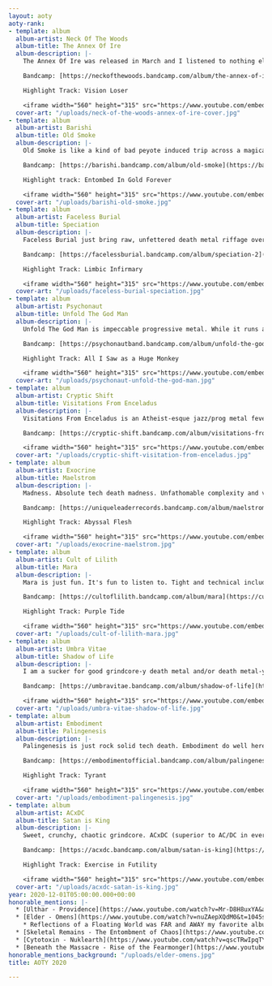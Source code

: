 ```yaml
---
layout: aoty
aoty-rank:
- template: album
  album-artist: Neck Of The Woods
  album-title: The Annex Of Ire
  album-description: |-
    The Annex Of Ire was released in March and I listened to nothing else for an entire month. The album is rife with creative riffs, soaring vocals, memorable guitar solos, b sections, and breakdowns. I'd argue it has the best mix and master out of any other release. Album of the year for me, juuust edging out Old Smoke.

    Bandcamp: [https://neckofthewoods.bandcamp.com/album/the-annex-of-ire-2](https://neckofthewoods.bandcamp.com/album/the-annex-of-ire-2 "https://neckofthewoods.bandcamp.com/album/the-annex-of-ire-2")

    Highlight Track: Vision Loser

    <iframe width="560" height="315" src="https://www.youtube.com/embed/1fmlTMwy8pQ" frameborder="0" allow="accelerometer; autoplay; clipboard-write; encrypted-media; gyroscope; picture-in-picture" allowfullscreen></iframe>
  cover-art: "/uploads/neck-of-the-woods-annex-of-ire-cover.jpg"
- template: album
  album-artist: Barishi
  album-title: Old Smoke
  album-description: |-
    Old Smoke is like a kind of bad peyote induced trip across a magical desert on another planet. It's an album that really must be listened to beginning to end. It's a harrowing journey that ends in a 13 minute magnum opus that just demands you close your eyes and vibe. It almost took #1 on this list a lot of times. It's so good. Please listen to it.

    Bandcamp: [https://barishi.bandcamp.com/album/old-smoke](https://barishi.bandcamp.com/album/old-smoke "https://barishi.bandcamp.com/album/old-smoke")

    Highlight track: Entombed In Gold Forever

    <iframe width="560" height="315" src="https://www.youtube.com/embed/sBjMdJPJ0ZU" frameborder="0" allow="accelerometer; autoplay; clipboard-write; encrypted-media; gyroscope; picture-in-picture" allowfullscreen></iframe>
  cover-art: "/uploads/barishi-old-smoke.jpg"
- template: album
  album-artist: Faceless Burial
  album-title: Speciation
  album-description: |-
    Faceless Burial just bring raw, unfettered death metal riffage over and over and it never stops and I love every minute of it.

    Bandcamp: [https://facelessburial.bandcamp.com/album/speciation-2](https://facelessburial.bandcamp.com/album/speciation-2 "https://facelessburial.bandcamp.com/album/speciation-2")

    Highlight Track: Limbic Infirmary

    <iframe width="560" height="315" src="https://www.youtube.com/embed/0KsQ4nvGbzY" frameborder="0" allow="accelerometer; autoplay; clipboard-write; encrypted-media; gyroscope; picture-in-picture" allowfullscreen></iframe>
  cover-art: "/uploads/faceless-burial-speciation.jpg"
- template: album
  album-artist: Psychonaut
  album-title: Unfold The God Man
  album-description: |-
    Unfold The God Man is impeccable progressive metal. While it runs a bit long at over an hour it's full of a variety of styles and dynamics that all flow together really well.

    Bandcamp: [https://psychonautband.bandcamp.com/album/unfold-the-god-man-2](https://psychonautband.bandcamp.com/album/unfold-the-god-man-2 "https://psychonautband.bandcamp.com/album/unfold-the-god-man-2")

    Highlight Track: All I Saw as a Huge Monkey

    <iframe width="560" height="315" src="https://www.youtube.com/embed/F7Mwse2P-jY" frameborder="0" allow="accelerometer; autoplay; clipboard-write; encrypted-media; gyroscope; picture-in-picture" allowfullscreen></iframe>
  cover-art: "/uploads/psychonaut-unfold-the-god-man.jpg"
- template: album
  album-artist: Cryptic Shift
  album-title: Visitations From Enceladus
  album-description: |-
    Visitations From Enceladus is an Atheist-esque jazz/prog metal fever dream while traveling through the cosmos on a faster than light alien spacecraft. Your first few listens will leave you confused but in the best way possible.

    Bandcamp: [https://cryptic-shift.bandcamp.com/album/visitations-from-enceladus](https://cryptic-shift.bandcamp.com/album/visitations-from-enceladus "https://cryptic-shift.bandcamp.com/album/visitations-from-enceladus")

    <iframe width="560" height="315" src="https://www.youtube.com/embed/lurLrK1RFYs" frameborder="0" allow="accelerometer; autoplay; clipboard-write; encrypted-media; gyroscope; picture-in-picture" allowfullscreen></iframe>
  cover-art: "/uploads/cryptic-shift-visitation-from-enceladus.jpg"
- template: album
  album-artist: Exocrine
  album-title: Maelstrom
  album-description: |-
    Madness. Absolute tech death madness. Unfathomable complexity and virtuosity. Brilliant.

    Bandcamp: [https://uniqueleaderrecords.bandcamp.com/album/maelstrom](https://uniqueleaderrecords.bandcamp.com/album/maelstrom "https://uniqueleaderrecords.bandcamp.com/album/maelstrom")

    Highlight Track: Abyssal Flesh

    <iframe width="560" height="315" src="https://www.youtube.com/embed/80j2dezSPvc" frameborder="0" allow="accelerometer; autoplay; clipboard-write; encrypted-media; gyroscope; picture-in-picture" allowfullscreen></iframe>
  cover-art: "/uploads/exocrine-maelstrom.jpg"
- template: album
  album-artist: Cult of Lilith
  album-title: Mara
  album-description: |-
    Mara is just fun. It's fun to listen to. Tight and technical including a lot of (again) fun instrumentation. Every single track has at least 1 or 2 head twisting sections that will throw you for loop, but in a good way.

    Bandcamp: [https://cultoflilith.bandcamp.com/album/mara](https://cultoflilith.bandcamp.com/album/mara "https://cultoflilith.bandcamp.com/album/mara")

    Highlight Track: Purple Tide

    <iframe width="560" height="315" src="https://www.youtube.com/embed/5otC-BTmm4g" frameborder="0" allow="accelerometer; autoplay; clipboard-write; encrypted-media; gyroscope; picture-in-picture" allowfullscreen></iframe>
  cover-art: "/uploads/cult-of-lilith-mara.jpg"
- template: album
  album-artist: Umbra Vitae
  album-title: Shadow of Life
  album-description: |-
    I am a sucker for good grindcore-y death metal and/or death metal-y grind. I think Shadow of Life finds an almost perfect balance of both while also remaining pretty catchy oddly enough. DO NOT RESUSCITATE.

    Bandcamp: [https://umbravitae.bandcamp.com/album/shadow-of-life](https://umbravitae.bandcamp.com/album/shadow-of-life "https://umbravitae.bandcamp.com/album/shadow-of-life")

    <iframe width="560" height="315" src="https://www.youtube.com/embed/u-m7DcNXTqU" frameborder="0" allow="accelerometer; autoplay; clipboard-write; encrypted-media; gyroscope; picture-in-picture" allowfullscreen></iframe>
  cover-art: "/uploads/umbra-vitae-shadow-of-life.jpg"
- template: album
  album-artist: Embodiment
  album-title: Palingenesis
  album-description: |-
    Palingenesis is just rock solid tech death. Embodiment do well here balancing the compositions of their tracks so that when those heavy bits come in they feel that much heavier.

    Bandcamp: [https://embodimentofficial.bandcamp.com/album/palingenesis](https://embodimentofficial.bandcamp.com/album/palingenesis "https://embodimentofficial.bandcamp.com/album/palingenesis")

    Highlight Track: Tyrant

    <iframe width="560" height="315" src="https://www.youtube.com/embed/wzthnMW2Zhk" frameborder="0" allow="accelerometer; autoplay; clipboard-write; encrypted-media; gyroscope; picture-in-picture" allowfullscreen></iframe>
  cover-art: "/uploads/embodiment-palingenesis.jpg"
- template: album
  album-artist: ACxDC
  album-title: Satan is King
  album-description: |-
    Sweet, crunchy, chaotic grindcore. ACxDC (superior to AC/DC in every way) actually ease up a tiny bit here and let the riffs breath a bit. Run through wall status.

    Bandcamp: [https://acxdc.bandcamp.com/album/satan-is-king](https://acxdc.bandcamp.com/album/satan-is-king "https://acxdc.bandcamp.com/album/satan-is-king")

    Highlight Track: Exercise in Futility

    <iframe width="560" height="315" src="https://www.youtube.com/embed/aHVVyyQI1-k" frameborder="0" allow="accelerometer; autoplay; clipboard-write; encrypted-media; gyroscope; picture-in-picture" allowfullscreen></iframe>
  cover-art: "/uploads/acxdc-satan-is-king.jpg"
year: 2020-12-01T05:00:00.000+00:00
honorable_mentions: |-
  * [Ulthar - Providence](https://www.youtube.com/watch?v=Mr-D8H8uxYA&ab_channel=20buckspinlabel)
  * [Elder - Omens](https://www.youtube.com/watch?v=nuZAepXQdM0&t=1045s&ab_channel=ELDER)
    * Reflections of a Floating World was FAR and AWAY my favorite album from 2017. This album has Elder floating into more of a krautrock/prog sound which I don't hate per se, but man, I would have loved some harder hitting stuff on Omens.
  * [Skeletal Remains - The Entombment of Chaos](https://www.youtube.com/watch?v=hprr7gRL1d0&t=8s&ab_channel=TheMetalArchives)
  * [Cytotoxin - Nuklearth](https://www.youtube.com/watch?v=qscTRwIpqTY&t=99s&ab_channel=UniqueLeaderRecords)
  * [Beneath the Massacre - Rise of the Fearmonger](https://www.youtube.com/watch?v=uB6f13k5Qxs&list=OLAK5uy_mHwH5mV4LYSgjXo4kayOOO1GlrRAUxxB0&ab_channel=CenturyMediaRecords)
honorable_mentions_background: "/uploads/elder-omens.jpg"
title: AOTY 2020

---
```

